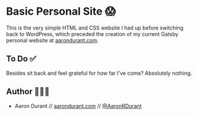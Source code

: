 # Basic Personal Site 😱

This is the very simple HTML and CSS website I had up before switching back to WordPress, which preceded the creation of my current Gatsby personal website at [aarondurant.com](https://aarondurant.com).

## To Do ✅

Besides sit back and feel grateful for how far I've come? Absolutely nothing.

## Author 👨🏻‍💻

- Aaron Durant // [aarondurant.com](https://aarondurant.com) // [@AaronRDurant](https://twitter.com/AaronRDurant)
